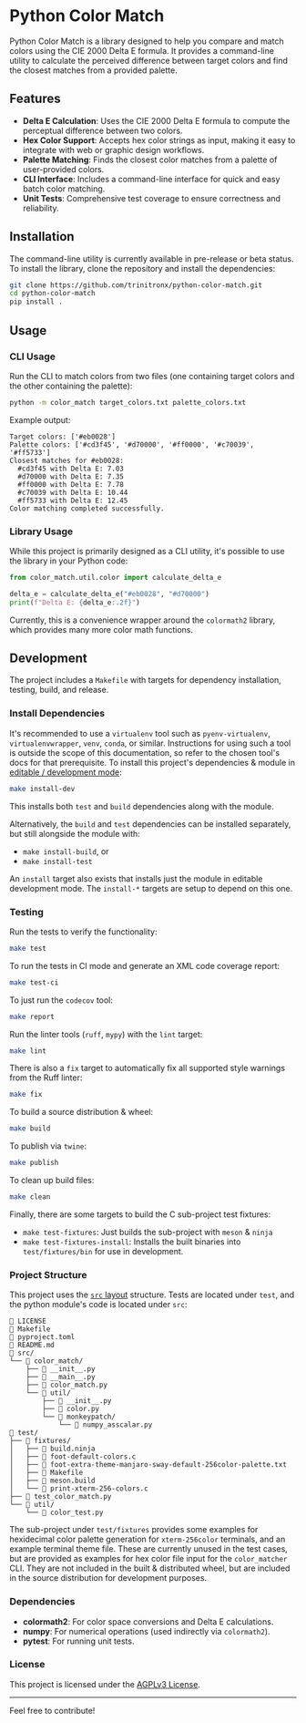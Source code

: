 # Python Color Match

Python Color Match is a library designed to help you compare and match colors
using the CIE 2000 Delta E formula. It provides a command-line utility to
calculate the perceived difference between target colors and find the closest
matches from a provided palette.

## Features

- **Delta E Calculation**: Uses the CIE 2000 Delta E formula to compute the
  perceptual difference between two colors.
- **Hex Color Support**: Accepts hex color strings as input, making it easy to
  integrate with web or graphic design workflows.
- **Palette Matching**: Finds the closest color matches from a palette of
  user-provided colors.
- **CLI Interface**: Includes a command-line interface for quick and easy batch
  color matching.
- **Unit Tests**: Comprehensive test coverage to ensure correctness and
  reliability.

## Installation

The command-line utility is currently available in pre-release or beta status.
To install the library, clone the repository and install the dependencies:

```bash
git clone https://github.com/trinitronx/python-color-match.git
cd python-color-match
pip install .
```

## Usage

### CLI Usage

Run the CLI to match colors from two files (one containing target colors and the
other containing the palette):

```bash
python -m color_match target_colors.txt palette_colors.txt
```

Example output:

```text
Target colors: ['#eb0028']
Palette colors: ['#cd3f45', '#d70000', '#ff0000', '#c70039', '#ff5733']
Closest matches for #eb0028:
  #cd3f45 with Delta E: 7.03
  #d70000 with Delta E: 7.35
  #ff0000 with Delta E: 7.78
  #c70039 with Delta E: 10.44
  #ff5733 with Delta E: 12.45
Color matching completed successfully.
```

### Library Usage

While this project is primarily designed as a CLI utility, it's possible to use
the library in your Python code:

```python
from color_match.util.color import calculate_delta_e

delta_e = calculate_delta_e("#eb0028", "#d70000")
print(f"Delta E: {delta_e:.2f}")
```

Currently, this is a convenience wrapper around the `colormath2` library, which
provides many more color math functions.

## Development

The project includes a `Makefile` with targets for dependency installation,
testing, build, and release.

### Install Dependencies

It's recommended to use a `virtualenv` tool such as `pyenv-virtualenv`,
`virtualenvwrapper`, `venv`, `conda`, or similar.  Instructions for using such a
tool is outside the scope of this documentation, so refer to the chosen tool's
docs for that prerequisite.  To install this project's dependencies & module in
[editable / development mode][2]:

```bash
make install-dev
```

This installs both `test` and `build` dependencies along with the module.

Alternatively, the `build` and `test` dependencies can be installed separately,
but still alongside the module with:

- `make install-build`, or
- `make install-test`

An `install` target also exists that installs just the module in editable
development mode.  The `install-*` targets are setup to depend on this one.

### Testing

Run the tests to verify the functionality:

```bash
make test
```

To run the tests in CI mode and generate an XML code coverage report:

```bash
make test-ci
```

To just run the `codecov` tool:

```bash
make report
```

Run the linter tools (`ruff`, `mypy`) with the `lint` target:

```bash
make lint
```

There is also a `fix` target to automatically fix all supported style warnings
from the Ruff linter:

```bash
make fix
```

To build a source distribution & wheel:

```bash
make build
```

To publish via `twine`:

```bash
make publish
```

To clean up build files:

```bash
make clean
```

Finally, there are some targets to build the C sub-project test fixtures:

- `make test-fixtures`: Just builds the sub-project with `meson` & `ninja`
- `make test-fixtures-install`: Installs the built binaries into
  `test/fixtures/bin` for use in development.

### Project Structure

This project uses the [`src` layout][1] structure.  Tests are located under
`test`, and the python module's code is located under `src`:

```text
 LICENSE
 Makefile
 pyproject.toml
󰂺 README.md
 src/
└──  color_match/
    ├──  __init__.py
    ├──  __main__.py
    ├──  color_match.py
    └──  util/
        ├──  __init__.py
        ├──  color.py
        └──  monkeypatch/
            └──  numpy_asscalar.py
 test/
├──  fixtures/
│   ├── 󰝴 build.ninja
│   ├──  foot-default-colors.c
│   ├──  foot-extra-theme-manjaro-sway-default-256color-palette.txt
│   ├──  Makefile
│   ├──  meson.build
│   └──  print-xterm-256-colors.c
├──  test_color_match.py
└──  util/
    └──  color_test.py
```

The sub-project under `test/fixtures` provides some examples for hexidecimal
color palette generation for `xterm-256color` terminals, and an example terminal
theme file.  These are currently unused in the test cases, but are provided as
examples for hex color file input for the `color_matcher` CLI.  They are not
included in the built & distributed wheel, but are included in the source
distribution for development purposes.

### Dependencies

- **colormath2**: For color space conversions and Delta E calculations.
- **numpy**: For numerical operations (used indirectly via `colormath2`).
- **pytest**: For running unit tests.

### License

This project is licensed under the [AGPLv3 License](LICENSE).

---

Feel free to contribute!

[1]: https://packaging.python.org/en/latest/discussions/src-layout-vs-flat-layout/
[2]: https://setuptools.pypa.io/en/latest/userguide/development_mode.html
